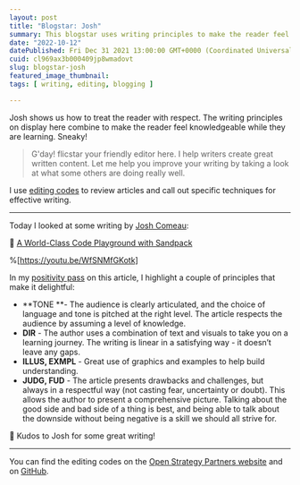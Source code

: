 ```yaml
---
layout: post
title: "Blogstar: Josh"
summary: This blogstar uses writing principles to make the reader feel knowledgeable while they are learning. Sneaky!
date: "2022-10-12"
datePublished: Fri Dec 31 2021 13:00:00 GMT+0000 (Coordinated Universal Time)
cuid: cl969ax3b000409jp8wmadovt
slug: blogstar-josh
featured_image_thumbnail: 
tags: [ writing, editing, blogging ]

---
```


Josh shows us how to treat the reader with respect. The writing principles on display here combine to make the reader feel knowledgeable while they are learning. Sneaky! 

> G'day! flicstar your friendly editor here. I help writers create great written content. Let me help you improve your writing by taking a look at what some others are doing really well.

I use [editing codes](https://github.com/open-strategy-partners/editing-codes) to review articles and call out specific techniques for effective writing.

---

Today I looked at some writing by [Josh Comeau](https://www.joshwcomeau.com/):

📝 [A World-Class Code Playground with Sandpack](https://www.joshwcomeau.com/react/next-level-playground/)


%[https://youtu.be/WfSNMfGKotk]


In my [positivity pass](https://openstrategypartners.com/blog/the-positivity-pass-and-why-we-do-it/) on this article, I highlight a couple of principles that make it delightful:

- **TONE **- The audience is clearly articulated, and the choice of language and tone is pitched at the right level. The article respects the audience by assuming a level of knowledge.
- **DIR** - The author uses a combination of text and visuals to take you on a learning journey. The writing is linear in a satisfying way - it doesn’t leave any gaps.
- **ILLUS, EXMPL** - Great use of graphics and examples to help build understanding.
- **JUDG, FUD** - The article presents drawbacks and challenges, but always in a respectful way (not casting fear, uncertainty or doubt). This allows the author to present a comprehensive picture. Talking about the good side and bad side of a thing is best, and being able to talk about the downside without being negative is a skill we should all strive for.


🎉 Kudos to Josh for some great writing! 

---

You can find the editing codes on the [Open Strategy Partners website](https://openstrategypartners.com/resources/the-osp-editing-codes/) and on [GitHub](https://github.com/open-strategy-partners/editing-codes).